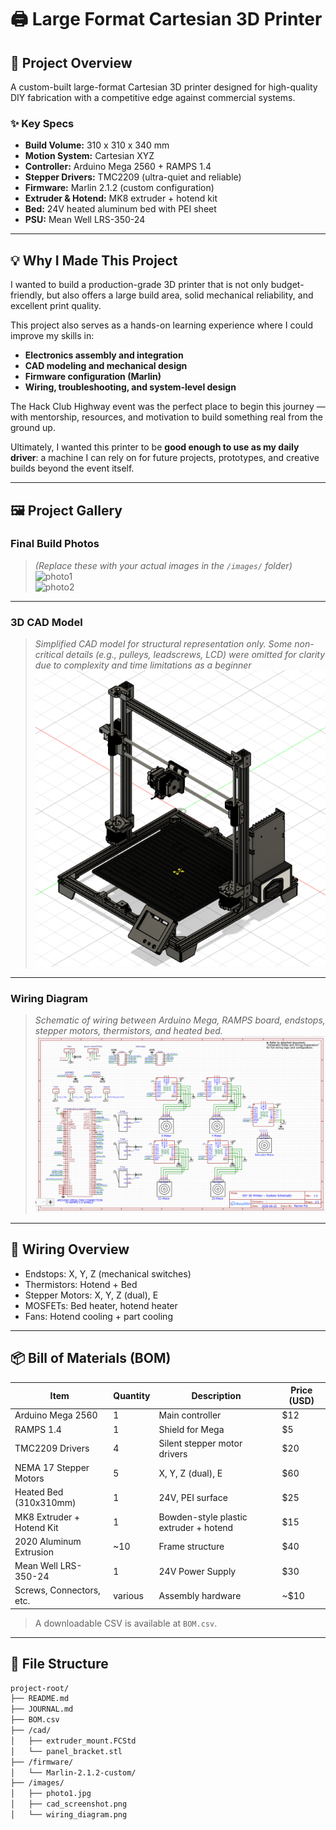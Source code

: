 # 🖨️ Large Format Cartesian 3D Printer

## 🔧 Project Overview
A custom-built large-format Cartesian 3D printer designed for high-quality DIY fabrication with a competitive edge against commercial systems.

### ✨ Key Specs
- **Build Volume:** 310 x 310 x 340 mm
- **Motion System:** Cartesian XYZ
- **Controller:** Arduino Mega 2560 + RAMPS 1.4
- **Stepper Drivers:** TMC2209 (ultra-quiet and reliable)
- **Firmware:** Marlin 2.1.2 (custom configuration)
- **Extruder & Hotend:** MK8 extruder + hotend kit
- **Bed:** 24V heated aluminum bed with PEI sheet
- **PSU:** Mean Well LRS-350-24

---

## 💡 Why I Made This Project

I wanted to build a production-grade 3D printer that is not only budget-friendly, but also offers a large build area, solid mechanical reliability, and excellent print quality.

This project also serves as a hands-on learning experience where I could improve my skills in:
- **Electronics assembly and integration**
- **CAD modeling and mechanical design**
- **Firmware configuration (Marlin)**
- **Wiring, troubleshooting, and system-level design**

The Hack Club Highway event was the perfect place to begin this journey — with mentorship, resources, and motivation to build something real from the ground up.

Ultimately, I wanted this printer to be **good enough to use as my daily driver**: a machine I can rely on for future projects, prototypes, and creative builds beyond the event itself.

---

## 🖼️ Project Gallery

### Final Build Photos
> _(Replace these with your actual images in the `/images/` folder)_
![photo1](images/photo1.jpg)  
![photo2](images/photo2.jpg)

---

### 3D CAD Model
> *Simplified CAD model for structural representation only. Some non-critical details (e.g., pulleys, leadscrews, LCD) were omitted for clarity due to complexity and time limitations as a beginner*
![cad_screenshot](images/3D%20Model%20Screenshot.png)

---

### Wiring Diagram
> *Schematic of wiring between Arduino Mega, RAMPS board, endstops, stepper motors, thermistors, and heated bed.*
![wiring_diagram](images/System%20Schematic.png)

---

## 🔌 Wiring Overview
- Endstops: X, Y, Z (mechanical switches)
- Thermistors: Hotend + Bed
- Stepper Motors: X, Y, Z (dual), E
- MOSFETs: Bed heater, hotend heater
- Fans: Hotend cooling + part cooling

---

## 📦 Bill of Materials (BOM)

| Item                    | Quantity | Description                                   | Price (USD) |
|-------------------------|----------|-----------------------------------------------|-------------|
| Arduino Mega 2560       | 1        | Main controller                               | $12         |
| RAMPS 1.4               | 1        | Shield for Mega                               | $5          |
| TMC2209 Drivers         | 4        | Silent stepper motor drivers                  | $20         |
| NEMA 17 Stepper Motors  | 5        | X, Y, Z (dual), E                             | $60         |
| Heated Bed (310x310mm)  | 1        | 24V, PEI surface                              | $25         |
| MK8 Extruder + Hotend Kit | 1      | Bowden-style plastic extruder + hotend        | $15         |
| 2020 Aluminum Extrusion | ~10      | Frame structure                               | $40         |
| Mean Well LRS-350-24    | 1        | 24V Power Supply                              | $30         |
| Screws, Connectors, etc.| various  | Assembly hardware                             | ~$10        |

> A downloadable CSV is available at `BOM.csv`.

---

## 📂 File Structure

```bash
project-root/
├── README.md
├── JOURNAL.md
├── BOM.csv
├── /cad/
│   ├── extruder_mount.FCStd
│   └── panel_bracket.stl
├── /firmware/
│   └── Marlin-2.1.2-custom/
├── /images/
│   ├── photo1.jpg
│   ├── cad_screenshot.png
│   └── wiring_diagram.png
